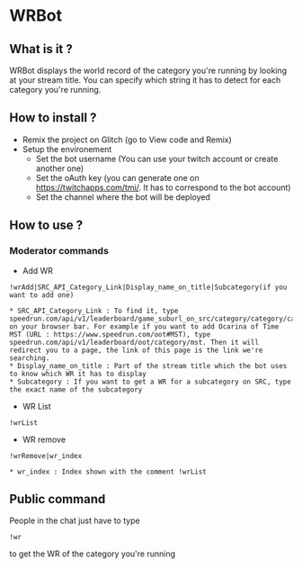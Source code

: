 # WRBot

## What is it ?

WRBot displays the world record of the category you're running by looking at your stream title. You can specify which string it has to detect for each category you're running.

## How to install ?

- Remix the project on Glitch (go to View code and Remix)
- Setup the environement
  - Set the bot username (You can use your twitch account or create another one)
  - Set the oAuth key (you can generate one on https://twitchapps.com/tmi/. It has to correspond to the bot account)
  - Set the channel where the bot will be deployed

## How to use ?

### Moderator commands

- Add WR

```
!wrAdd|SRC_API_Category_Link|Display_name_on_title|Subcategory(if you want to add one)
```

    * SRC_API_Category_Link : To find it, type speedrun.com/api/v1/leaderboard/game_suburl_on_src/category/category/category_suburl_on_src on your browser bar. For example if you want to add Ocarina of Time MST (URL : https://www.speedrun.com/oot#MST), type speedrun.com/api/v1/leaderboard/oot/category/mst. Then it will redirect you to a page, the link of this page is the link we're searching.
    * Display_name_on_title : Part of the stream title which the bot uses to know which WR it has to display
    * Subcategory : If you want to get a WR for a subcategory on SRC, type the exact name of the subcategory

- WR List

```
!wrList
```

- WR remove

```
!wrRemove|wr_index
```

    * wr_index : Index shown with the comment !wrList
    
## Public command
People in the chat just have to type 
```
!wr 
```
to get the WR of the category you're running